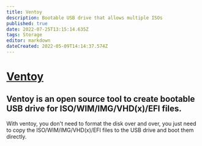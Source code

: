 ```yaml
---
title: Ventoy
description: Bootable USB drive that allows multiple ISOs
published: true
date: 2022-07-25T13:15:14.635Z
tags: Storage
editor: markdown
dateCreated: 2022-05-09T14:14:37.574Z
---
```

# [Ventoy](https://www.ventoy.net/en/index.html)

## Ventoy is an open source tool to create bootable USB drive for ISO/WIM/IMG/VHD(x)/EFI files.  
With ventoy, you don't need to format the disk over and over, you just need to copy the ISO/WIM/IMG/VHD(x)/EFI files to the USB drive and boot them directly.